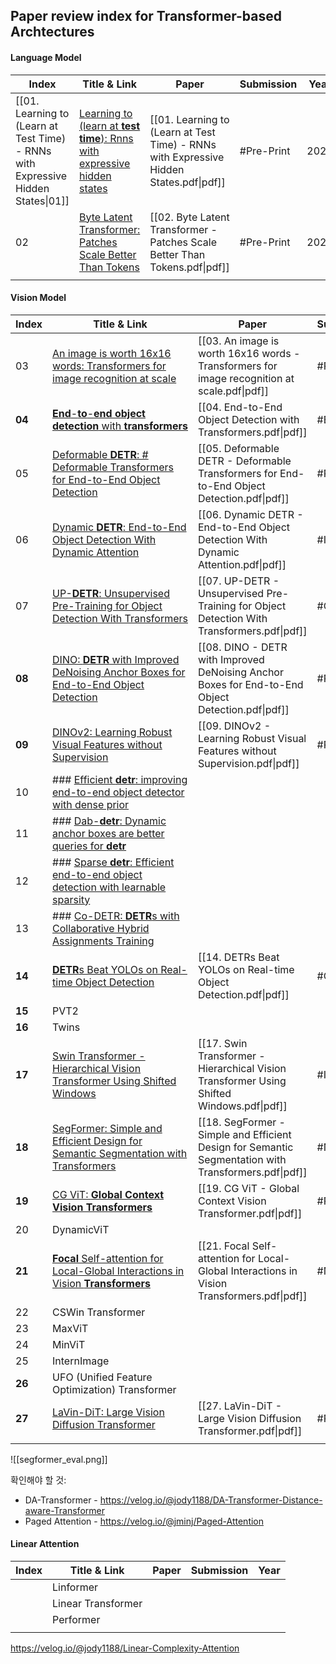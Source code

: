 ## Paper review index for Transformer-based Archtectures

#### Language Model

| Index                                                                             | Title & Link                                                                                                 | Paper                                                                                  | Submission | Year |
| --------------------------------------------------------------------------------- | ------------------------------------------------------------------------------------------------------------ | -------------------------------------------------------------------------------------- | ---------- | ---- |
| [[01. Learning to (Learn at Test Time) - RNNs with Expressive Hidden States\|01]] | [Learning to (learn at **test time**): Rnns with expressive hidden states](https://arxiv.org/abs/2407.04620) | [[01. Learning to (Learn at Test Time) - RNNs with Expressive Hidden States.pdf\|pdf]] | #Pre-Print | 2024 |
| 02                                                                                | [Byte Latent Transformer: Patches Scale Better Than Tokens](https://arxiv.org/abs/2412.09871)                | [[02. Byte Latent Transformer - Patches Scale Better Than Tokens.pdf\|pdf]]            | #Pre-Print | 2024 |
|                                                                                   |                                                                                                              |                                                                                        |            |      |


#### Vision Model

| Index  | Title & Link                                                                                                                                                                                                                                    | Paper                                                                                                | Submission | Year |
| ------ | ----------------------------------------------------------------------------------------------------------------------------------------------------------------------------------------------------------------------------------------------- | ---------------------------------------------------------------------------------------------------- | ---------- | ---- |
| 03     | [An image is worth 16x16 words: Transformers for image recognition at scale](https://arxiv.org/abs/2010.11929)                                                                                                                                  | [[03. An image is worth 16x16 words - Transformers for image recognition at scale.pdf\|pdf]]         | #Pre-Print | 2021 |
| **04** | [**End**-**to**-**end object detection** with **transformers**](https://arxiv.org/abs/2005.12872)                                                                                                                                               | [[04. End-to-End Object Detection with Transformers.pdf\|pdf]]                                       | #EECV      | 2020 |
| 05     | [Deformable **DETR**: # Deformable Transformers for End-to-End Object Detection](https://arxiv.org/abs/2010.04159)                                                                                                                              | [[05. Deformable DETR - Deformable Transformers for End-to-End Object Detection.pdf\|pdf]]           | #Pre-Print | 2021 |
| 06     | [Dynamic **DETR**: End-to-End Object Detection With Dynamic Attention](https://openaccess.thecvf.com/content/ICCV2021/html/Dai_Dynamic_DETR_End-to-End_Object_Detection_With_Dynamic_Attention_ICCV_2021_paper.html?ref=https://githubhelp.com) | [[06. Dynamic DETR - End-to-End Object Detection With Dynamic Attention.pdf\|pdf]]                   | #ICCV      | 2021 |
| 07     | [UP-**DETR**: Unsupervised Pre-Training for Object Detection With Transformers](http://openaccess.thecvf.com/content/CVPR2021/html/Dai_UP-DETR_Unsupervised_Pre-Training_for_Object_Detection_With_Transformers_CVPR_2021_paper.html)           | [[07. UP-DETR - Unsupervised Pre-Training for Object Detection With Transformers.pdf\|pdf]]          | #CVPR      | 2021 |
| **08** | [DINO: **DETR** with Improved DeNoising Anchor Boxes for End-to-End Object Detection](https://arxiv.org/abs/2203.03605)                                                                                                                         | [[08. DINO - DETR with Improved DeNoising Anchor Boxes for End-to-End Object Detection.pdf\|pdf]]    | #Pre-Print | 2022 |
| **09** | [DINOv2: Learning Robust Visual Features without Supervision](https://arxiv.org/abs/2304.07193)                                                                                                                                                 | [[09. DINOv2 - Learning Robust Visual Features without Supervision.pdf\|pdf]]                        | #Pre-Print | 2024 |
| 10     | ### [Efficient **detr**: improving end-to-end object detector with dense prior](https://arxiv.org/abs/2104.01318)                                                                                                                               |                                                                                                      |            | 2021 |
| 11     | ### [Dab-**detr**: Dynamic anchor boxes are better queries for **detr**](https://arxiv.org/abs/2201.12329)                                                                                                                                      |                                                                                                      |            | 2022 |
| 12     | ### [Sparse **detr**: Efficient end-to-end object detection with learnable sparsity](https://arxiv.org/abs/2111.14330)                                                                                                                          |                                                                                                      |            | 2022 |
| 13     | ### [Co-DETR: **DETR**s with Collaborative Hybrid Assignments Training](http://openaccess.thecvf.com/content/ICCV2023/html/Zong_DETRs_with_Collaborative_Hybrid_Assignments_Training_ICCV_2023_paper.html)                                      |                                                                                                      |            | 2023 |
| **14** | [**DETR**s Beat YOLOs on Real-time Object Detection](http://openaccess.thecvf.com/content/CVPR2024/html/Zhao_DETRs_Beat_YOLOs_on_Real-time_Object_Detection_CVPR_2024_paper.html)                                                               | [[14. DETRs Beat YOLOs on Real-time Object Detection.pdf\|pdf]]                                      | #CVPR      | 2024 |
| **15** | PVT2                                                                                                                                                                                                                                            |                                                                                                      |            |      |
| **16** | Twins                                                                                                                                                                                                                                           |                                                                                                      |            |      |
| **17** | [Swin Transformer - Hierarchical Vision Transformer Using Shifted Windows](https://openaccess.thecvf.com/content/ICCV2021/html/Liu_Swin_Transformer_Hierarchical_Vision_Transformer_Using_Shifted_Windows_ICCV_2021_paper)                      | [[17. Swin Transformer - Hierarchical Vision Transformer Using Shifted Windows.pdf\|pdf]]            | #ICCV      | 2022 |
| **18** | [SegFormer: Simple and Efficient Design for Semantic Segmentation with Transformers](https://arxiv.org/abs/2105.15203)                                                                                                                          | [[18. SegFormer - Simple and Efficient Design for Semantic Segmentation with Transformers.pdf\|pdf]] | #NeurIPS   |      |
| **19** | [CG ViT: **Global Context Vision Transformers**](https://proceedings.mlr.press/v202/hatamizadeh23a.html)                                                                                                                                        | [[19. CG ViT - Global Context Vision Transformer.pdf\|pdf]]                                          | #PMIR      | 2023 |
| 20     | DynamicViT                                                                                                                                                                                                                                      |                                                                                                      |            |      |
| **21** | [**Focal** Self-attention for Local-Global Interactions in Vision **Transformers**](https://arxiv.org/abs/2107.00641)                                                                                                                           | [[21. Focal Self-attention for Local-Global Interactions in Vision Transformers.pdf\|pdf]]           | #NeurIPS   | 2022 |
| 22     | CSWin Transformer                                                                                                                                                                                                                               |                                                                                                      |            |      |
| 23     | MaxViT                                                                                                                                                                                                                                          |                                                                                                      |            |      |
| 24     | MinViT                                                                                                                                                                                                                                          |                                                                                                      |            |      |
| 25     | InternImage                                                                                                                                                                                                                                     |                                                                                                      |            |      |
| **26** | UFO (Unified Feature Optimization) Transformer                                                                                                                                                                                                  |                                                                                                      |            |      |
| **27** | [LaVin-DiT: Large Vision Diffusion Transformer](https://arxiv.org/abs/2411.11505)                                                                                                                                                               | [[27. LaVin-DiT - Large Vision Diffusion Transformer.pdf\|pdf]]                                      | #Pre-Print | 2024 |
|        |                                                                                                                                                                                                                                                 |                                                                                                      |            |      |
![[segformer_eval.png]]

확인해야 할 것:
- DA-Transformer - https://velog.io/@jody1188/DA-Transformer-Distance-aware-Transformer
- Paged Attention - https://velog.io/@jminj/Paged-Attention

#### Linear Attention

| Index | Title & Link       | Paper | Submission | Year |
| ----- | ------------------ | ----- | ---------- | ---- |
|       | Linformer          |       |            |      |
|       | Linear Transformer |       |            |      |
|       | Performer          |       |            |      |
|       |                    |       |            |      |
https://velog.io/@jody1188/Linear-Complexity-Attention
